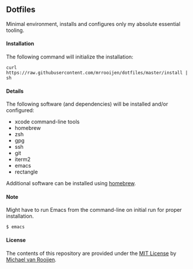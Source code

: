 ## Dotfiles

Minimal environment, installs and configures only my absolute essential tooling.


#### Installation

The following command will initialize the installation:

```
curl https://raw.githubusercontent.com/mrrooijen/dotfiles/master/install | sh
```


#### Details

The following software (and dependencies) will be installed and/or configured:

- xcode command-line tools
- homebrew
- zsh
- gpg
- ssh
- git
- iterm2
- emacs
- rectangle

Additional software can be installed using [homebrew].


#### Note

Might have to run Emacs from the command-line on initial run for proper installation.

```
$ emacs
```


#### License

The contents of this repository are provided under the [MIT License] by [Michael van Rooijen].

[homebrew]: https://brew.sh
[Michael van Rooijen]: https://michael.vanrooijen.io
[MIT License]: https://github.com/mrrooijen/dotfiles/blob/master/LICENSE
